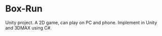 # Box-Run
Unity project. A 2D game, can play on PC and phone.
Implement in Unity and 3DMAX using C#.
